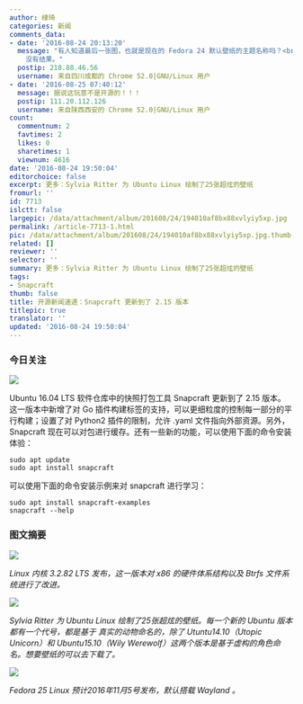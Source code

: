 ```yaml
---
author: 棣琦
categories: 新闻
comments_data:
- date: '2016-08-24 20:13:20'
  message: "有人知道最后一张图，也就是现在的 Fedora 24 默认壁纸的主题名称吗？<br />\r\n<br />\r\n我搜索 /usr/share/wallpapers
    没有结果。"
  postip: 218.88.46.56
  username: 来自四川成都的 Chrome 52.0|GNU/Linux 用户
- date: '2016-08-25 07:40:12'
  message: 据说这玩意不是开源的！！！
  postip: 111.20.112.126
  username: 来自陕西西安的 Chrome 52.0|GNU/Linux 用户
count:
  commentnum: 2
  favtimes: 2
  likes: 0
  sharetimes: 1
  viewnum: 4616
date: '2016-08-24 19:50:04'
editorchoice: false
excerpt: 更多：Sylvia Ritter 为 Ubuntu Linux 绘制了25张超炫的壁纸
fromurl: ''
id: 7713
islctt: false
largepic: /data/attachment/album/201608/24/194010af8bx88xvlyiy5xp.jpg
permalink: /article-7713-1.html
pic: /data/attachment/album/201608/24/194010af8bx88xvlyiy5xp.jpg.thumb.jpg
related: []
reviewer: ''
selector: ''
summary: 更多：Sylvia Ritter 为 Ubuntu Linux 绘制了25张超炫的壁纸
tags:
- Snapcraft
thumb: false
title: 开源新闻速递：Snapcraft 更新到了 2.15 版本
titlepic: true
translator: ''
updated: '2016-08-24 19:50:04'
---
```


### 今日关注


![](/data/attachment/album/201608/24/194010af8bx88xvlyiy5xp.jpg)


Ubuntu 16.04 LTS 软件仓库中的快照打包工具 Snapcraft 更新到了 2.15 版本。这一版本中新增了对 Go 插件构建标签的支持，可以更细粒度的控制每一部分的平行构建；设置了对 Python2 插件的限制，允许 .yaml 文件指向外部资源。另外，Snapcraft 现在可以对包进行缓存。还有一些新的功能，可以使用下面的命令安装体验：



```
sudo apt update
sudo apt install snapcraft
```

可以使用下面的命令安装示例来对 snapcraft 进行学习： 



```
sudo apt install snapcraft-examples
snapcraft --help
```

### 图文摘要


![](/data/attachment/album/201608/24/194211xmrdnr2hupduu8dn.jpg)


*Linux 内核 3.2.82 LTS 发布，这一版本对 x86 的硬件体系结构以及 Btrfs 文件系统进行了改进。*


![](/data/attachment/album/201608/24/194305ywfsgfmvkunadgnd.jpg)


*Sylvia Ritter 为 Ubuntu Linux 绘制了25张超炫的壁纸。每一个新的 Ubuntu 版本都有一个代号，都是基于 真实的动物命名的，除了 Utuntu14.10（Utopic Unicorn）和 Ubuntu15.10（Wily Werewolf）这两个版本是基于虚构的角色命名。想要壁纸的可以去下载了。*


![](/data/attachment/album/201608/24/194408ucj49gxog5e42rok.jpg)


*Fedora 25 Linux 预计2016年11月5号发布，默认搭载 Wayland 。*